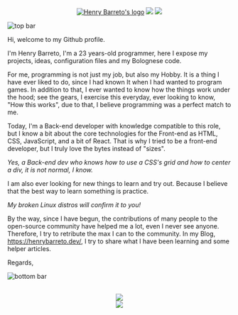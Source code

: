 <div align="center">
  <a href="https://henrybarreto.dev/" target="_blank"><img src="https://user-images.githubusercontent.com/23109089/151450546-7c9278d2-e01c-420e-934a-b2c2441acd18.png" alt="Henry Barreto's logo" /></a>
  <a href="https://twitter.com/henrybarreto_"><img src="https://img.shields.io/badge/Twitter-1DA1F2?style=for-the-badge&logo=twitter&logoColor=white" /></a>
  <a href="https://www.linkedin.com/in/ruan-figueiredo/"><img src="https://img.shields.io/badge/LinkedIn-0077B5?style=for-the-badge&logo=linkedin&logoColor=white" /></a>
  <br />
</div>

![top bar](https://user-images.githubusercontent.com/23109089/151434150-512e3a4e-b3fb-491d-8943-aac6ebffb449.png)

Hi, welcome to my Github profile. 

I'm Henry Barreto, I'm a 23 years-old programmer, here I expose my projects, ideas, configuration files and my Bolognese code.

For me, programming is not just my job, but also my Hobby. It is a thing I have ever liked to do, since I had known It when I had wanted to program games.
In addition to that, I ever wanted to know how the things work under the hood; see the gears, I exercise this everyday, ever looking to know, "How this works", due to that, I believe programming was a perfect match to me.

Today, I'm a Back-end developer with knowledge compatible to this role, but I know a bit about the core technologies for the Front-end as HTML, CSS, JavaScript, and a bit of React. That is why I tried to be a front-end developer, but I truly love the bytes instead of "sizes".

*Yes, a Back-end dev who knows how to use a CSS's grid and how to center a div, it is not normal, I know.*

I am also ever looking for new things to learn and try out. Because I believe that the best way to learn something is practice. 

*My broken Linux distros will confirm it to you!*

By the way, since I have begun, the contributions of many people to the open-source community have helped me a lot, even I never see anyone. Therefore, I try to retribute the max I can to the community. In my Blog, https://henrybarreto.dev/, I try to share what I have been learning and some helper articles.

Regards,

![bottom bar](https://user-images.githubusercontent.com/23109089/151434150-512e3a4e-b3fb-491d-8943-aac6ebffb449.png)

<div align="center">
  <br />
  <img src="https://cr-skills-chart-widget.azurewebsites.net/api/api?username=henrybarreto&branding=false&width=700px&skills=Rust,Go,JavaScript,TypeScript,Java" />
</div>

<div align="center">
  <img src="https://user-images.githubusercontent.com/23109089/151437124-ef796517-a3fd-4692-b5b9-af1ca26592d5.png" />
</div>
